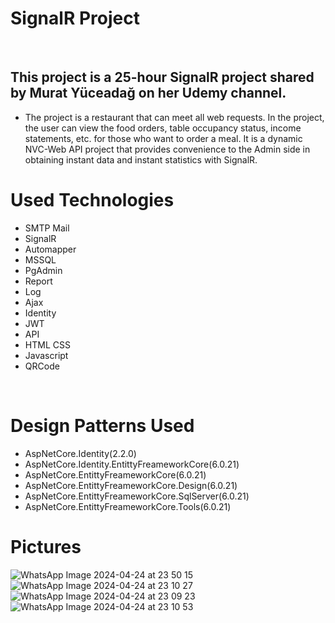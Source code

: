 # SignalR Project
<br/>

## This project is a 25-hour SignalR project shared by Murat Yüceadağ on her Udemy channel.

* The project is a restaurant that can meet all web requests. In the project, the user can view the food orders, table occupancy status, income statements, etc. for those who want to order a meal. It is a dynamic NVC-Web API project that provides convenience to the Admin side in obtaining instant data and instant statistics with SignalR. 
# Used Technologies
* SMTP Mail
* SignalR
* Automapper
* MSSQL
* PgAdmin
* Report
* Log
* Ajax
* Identity
* JWT
* API
* HTML CSS
* Javascript
* QRCode
  
<br/>

# Design Patterns Used

* AspNetCore.Identity(2.2.0)
* AspNetCore.Identity.EntittyFreameworkCore(6.0.21)
* AspNetCore.EntittyFreameworkCore(6.0.21)
* AspNetCore.EntittyFreameworkCore.Design(6.0.21)
* AspNetCore.EntittyFreameworkCore.SqlServer(6.0.21)
* AspNetCore.EntittyFreameworkCore.Tools(6.0.21)

# Pictures

![WhatsApp Image 2024-04-24 at 23 50 15](https://github.com/aktassergen/SignalRApi/assets/126025213/503da2cb-e079-4c04-92cb-2e9f39c0f9bd)
![WhatsApp Image 2024-04-24 at 23 10 27](https://github.com/aktassergen/SignalRApi/assets/126025213/42d04746-fa67-4f3b-85d1-bdbe2130d3f3)
![WhatsApp Image 2024-04-24 at 23 09 23](https://github.com/aktassergen/SignalRApi/assets/126025213/48cffbf3-9a66-4e20-9218-ad403d7031f5)
![WhatsApp Image 2024-04-24 at 23 10 53](https://github.com/aktassergen/SignalRApi/assets/126025213/9810a716-a5ba-49ec-960f-256b3cf927c5)
